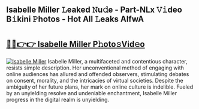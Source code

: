 ## Isabelle Miller 𝙻eaked 𝙽u𝚍e - Part-NLx 𝚅𝚒deo B𝚒kini 𝙿hotos - Hot All 𝙻eaks AlfwA

# <h2><a href="http://ld0bvwc.urlbe.top/?page=Isabelle+Miller">🔗🔗👉👉 Isabelle Miller P𝚑oto𝚜Vid𝚎o</a></h2>

[![Isabelle Miller](https://i.imgur.com/eBuTRDB.gif)](http://ld0bvwc.urlbe.top/?page=Isabelle+Miller)
Isabelle Miller, a multifaceted and contentious character, resists simple description. Her unconventional method of engaging with online audiences has allured and offended observers, stimulating debates on consent, morality, and the intricacies of virtual societies. Despite the ambiguity of her future plans, her mark on online culture is indelible. Fueled by an unyielding resolve and undeniable enchantment, Isabelle Miller progress in the digital realm is unyielding.
